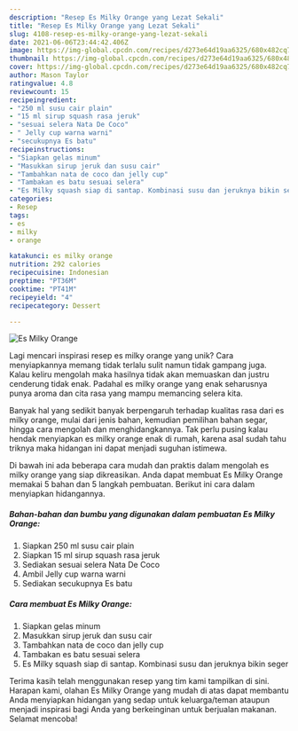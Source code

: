 ```yaml
---
description: "Resep Es Milky Orange yang Lezat Sekali"
title: "Resep Es Milky Orange yang Lezat Sekali"
slug: 4108-resep-es-milky-orange-yang-lezat-sekali
date: 2021-06-06T23:44:42.406Z
image: https://img-global.cpcdn.com/recipes/d273e64d19aa6325/680x482cq70/es-milky-orange-foto-resep-utama.jpg
thumbnail: https://img-global.cpcdn.com/recipes/d273e64d19aa6325/680x482cq70/es-milky-orange-foto-resep-utama.jpg
cover: https://img-global.cpcdn.com/recipes/d273e64d19aa6325/680x482cq70/es-milky-orange-foto-resep-utama.jpg
author: Mason Taylor
ratingvalue: 4.8
reviewcount: 15
recipeingredient:
- "250 ml susu cair plain"
- "15 ml sirup squash rasa jeruk"
- "sesuai selera Nata De Coco"
- " Jelly cup warna warni"
- "secukupnya Es batu"
recipeinstructions:
- "Siapkan gelas minum"
- "Masukkan sirup jeruk dan susu cair"
- "Tambahkan nata de coco dan jelly cup"
- "Tambakan es batu sesuai selera"
- "Es Milky squash siap di santap. Kombinasi susu dan jeruknya bikin seger"
categories:
- Resep
tags:
- es
- milky
- orange

katakunci: es milky orange 
nutrition: 292 calories
recipecuisine: Indonesian
preptime: "PT36M"
cooktime: "PT41M"
recipeyield: "4"
recipecategory: Dessert

---
```



![Es Milky Orange](https://img-global.cpcdn.com/recipes/d273e64d19aa6325/680x482cq70/es-milky-orange-foto-resep-utama.jpg)

Lagi mencari inspirasi resep es milky orange yang unik? Cara menyiapkannya memang tidak terlalu sulit namun tidak gampang juga. Kalau keliru mengolah maka hasilnya tidak akan memuaskan dan justru cenderung tidak enak. Padahal es milky orange yang enak seharusnya punya aroma dan cita rasa yang mampu memancing selera kita.

Banyak hal yang sedikit banyak berpengaruh terhadap kualitas rasa dari es milky orange, mulai dari jenis bahan, kemudian pemilihan bahan segar, hingga cara mengolah dan menghidangkannya. Tak perlu pusing kalau hendak menyiapkan es milky orange enak di rumah, karena asal sudah tahu triknya maka hidangan ini dapat menjadi suguhan istimewa.




Di bawah ini ada beberapa cara mudah dan praktis dalam mengolah es milky orange yang siap dikreasikan. Anda dapat membuat Es Milky Orange memakai 5 bahan dan 5 langkah pembuatan. Berikut ini cara dalam menyiapkan hidangannya.

<!--inarticleads1-->

##### Bahan-bahan dan bumbu yang digunakan dalam pembuatan Es Milky Orange:

1. Siapkan 250 ml susu cair plain
1. Siapkan 15 ml sirup squash rasa jeruk
1. Sediakan sesuai selera Nata De Coco
1. Ambil  Jelly cup warna warni
1. Sediakan secukupnya Es batu




<!--inarticleads2-->

##### Cara membuat Es Milky Orange:

1. Siapkan gelas minum
1. Masukkan sirup jeruk dan susu cair
1. Tambahkan nata de coco dan jelly cup
1. Tambakan es batu sesuai selera
1. Es Milky squash siap di santap. Kombinasi susu dan jeruknya bikin seger




Terima kasih telah menggunakan resep yang tim kami tampilkan di sini. Harapan kami, olahan Es Milky Orange yang mudah di atas dapat membantu Anda menyiapkan hidangan yang sedap untuk keluarga/teman ataupun menjadi inspirasi bagi Anda yang berkeinginan untuk berjualan makanan. Selamat mencoba!
